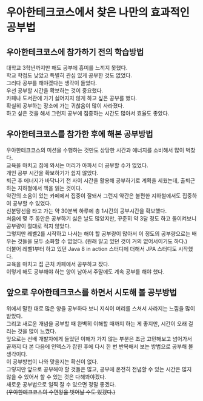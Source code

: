 # 우아한테크코스에서 찾은 나만의 효과적인 공부법

## 우아한테크코스에 참가하기 전의 학습방법
대학교 3학년까지만 해도 공부에 흥미를 느끼지 못했다. <br>
학교 학점도 낮았고 특별히 관심 있게 공부한 것도 없었다. <br>
그러다 공부를 해야겠다는 생각이 들었다. <br>
우선 공부할 시간을 확보하는 것이 중요했다. <br>
카페나 도서관에 가기 싫어지지 않게 하고 싶은 공부를 했다. <br>
확실히 공부하는 장소에 가는 귀찮음이 많이 사라졌다. <br>
하고 싶은 것을 해서 그런지 공부에 집중하는 시간도 많아서 효율도 좋았다.<br>

## 우아한테크코스를 참가한 후에 해본 공부방법
우아한테크코스의 미션을 수행하는 것만도 상당한 시간과 에너지를 소비해서 많이 벅찼다. <br>
교육을 마치고 집에 와서는 머리가 아파서 더 공부할 수가 없었다. <br>
개인 공부 시간을 확보하기가 쉽지 않았다. <br>
퇴근 후 에너지가 바닥나기 전 사이 시간을 활용해 공부하기로 계획을 세웠는데, 출퇴근하는 지하철에서 책을 읽는 것이다. <br>
약간의 소음이 있는 카페에서 집중이 잘돼서 그런지 약간은 불편한 지하철에서도 집중하여 공부할 수 있었다. <br>
신분당선을 타고 가는 약 30분씩 하루에 총 1시간의 공부시간을 확보했다.<br>
처음에 몇 주 동안은 공부하기 싫은 날도 많았지만, 꾸준히 약 3달 정도 하고 돌이켜보니 공부량이 절대로 적지 않았다. <br>
그렇지만 레벨2를 시작하고 나서는 해야 할 공부량이 많아서 이 정도의 공부량으로는 배우는 것들을 모두 소화할 수 없었다. (원래 알고 있던 것이 거의 없어서이기도 하다.) <br>
더불어 레벨1부터 하고 있던 Java 8 in action 스터디에 더해서 JPA 스터디도 시작했다. <br>
교육을 마치고 집 근처 카페에서 공부하고 잤다. <br>
이렇게 해도 공부해야 하는 양이 남아서 주말에도 계속 공부를 해야 했다.


## 앞으로 우아한테크코스를 하면서 시도해 볼 공부방법
위에서 말한 대로 많은 양을 공부하다 보니 지식이 머리를 스쳐서 사라지는 느낌을 많이 받았다. <br>
그리고 새로운 개념을 공부할 때 완벽히 이해할 때까지 하는 게 좋지만, 시간이 오래 걸리는 것을 많이 느꼈다. <br>
앞으로는 선배 개발자에게 들었던 이해가 가지 않는 부분은 조금 고민해보고 넘어가서 끝까지 다 본 다음에 인덱스가 잡힌 후에 다시 한 번 반복해서 보는 방법으로 공부해 볼 생각이다. <br>
이 공부방법이 나와 맞을지는 확신이 없다. <br>
그렇지만 앞으로 공부해야 할 것들은 많고, 공부에 온전히 전념할 수 있는 시간은 많지 않을 수 있어서 할 수 있는 것은 다해봐야겠다. <br>
새로운 공부법으로 일찍 잘 수 있으면 정말 좋겠다. <br>
~~(우아한테크코스의 수면왕을 벗어날 수도 있겠다.)~~<br>